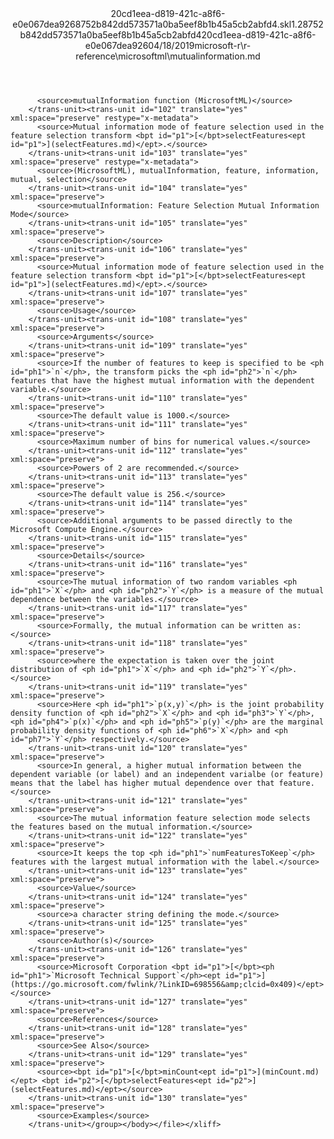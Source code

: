 <?xml version="1.0"?><xliff version="1.2" xmlns="urn:oasis:names:tc:xliff:document:1.2" xmlns:xsi="http://www.w3.org/2001/XMLSchema-instance" xsi:schemaLocation="urn:oasis:names:tc:xliff:document:1.2 xliff-core-1.2-transitional.xsd"><file datatype="xml" original="mutualinformation.md" source-language="en-US" target-language="en-US"><header><tool tool-id="mdxliff" tool-name="mdxliff" tool-version="1.0-d1654b2" tool-company="Microsoft" /><xliffext:skl_file_name xmlns:xliffext="urn:microsoft:content:schema:xliffextensions">20cd1eea-d819-421c-a8f6-e0e067dea9268752b842dd573571a0ba5eef8b1b45a5cb2abfd4.skl</xliffext:skl_file_name><xliffext:version xmlns:xliffext="urn:microsoft:content:schema:xliffextensions">1.2</xliffext:version><xliffext:ms.openlocfilehash xmlns:xliffext="urn:microsoft:content:schema:xliffextensions">8752b842dd573571a0ba5eef8b1b45a5cb2abfd4</xliffext:ms.openlocfilehash><xliffext:ms.sourcegitcommit xmlns:xliffext="urn:microsoft:content:schema:xliffextensions">20cd1eea-d819-421c-a8f6-e0e067dea926</xliffext:ms.sourcegitcommit><xliffext:ms.lasthandoff xmlns:xliffext="urn:microsoft:content:schema:xliffextensions">04/18/2019</xliffext:ms.lasthandoff><xliffext:ms.openlocfilepath xmlns:xliffext="urn:microsoft:content:schema:xliffextensions">microsoft-r\r-reference\microsoftml\mutualinformation.md</xliffext:ms.openlocfilepath></header><body><group id="content" extype="content"><trans-unit id="101" translate="yes" xml:space="preserve" restype="x-metadata">
          <source>mutualInformation function (MicrosoftML)</source>
        </trans-unit><trans-unit id="102" translate="yes" xml:space="preserve" restype="x-metadata">
          <source>Mutual information mode of feature selection used in the feature selection transform <bpt id="p1">[</bpt>selectFeatures<ept id="p1">](selectFeatures.md)</ept>.</source>
        </trans-unit><trans-unit id="103" translate="yes" xml:space="preserve" restype="x-metadata">
          <source>(MicrosoftML), mutualInformation, feature, information, mutual, selection</source>
        </trans-unit><trans-unit id="104" translate="yes" xml:space="preserve">
          <source>mutualInformation: Feature Selection Mutual Information Mode</source>
        </trans-unit><trans-unit id="105" translate="yes" xml:space="preserve">
          <source>Description</source>
        </trans-unit><trans-unit id="106" translate="yes" xml:space="preserve">
          <source>Mutual information mode of feature selection used in the feature selection transform <bpt id="p1">[</bpt>selectFeatures<ept id="p1">](selectFeatures.md)</ept>.</source>
        </trans-unit><trans-unit id="107" translate="yes" xml:space="preserve">
          <source>Usage</source>
        </trans-unit><trans-unit id="108" translate="yes" xml:space="preserve">
          <source>Arguments</source>
        </trans-unit><trans-unit id="109" translate="yes" xml:space="preserve">
          <source>If the number of features to keep is specified to be <ph id="ph1">`n`</ph>, the transform picks the <ph id="ph2">`n`</ph> features that have the highest mutual information with the dependent variable.</source>
        </trans-unit><trans-unit id="110" translate="yes" xml:space="preserve">
          <source>The default value is 1000.</source>
        </trans-unit><trans-unit id="111" translate="yes" xml:space="preserve">
          <source>Maximum number of bins for numerical values.</source>
        </trans-unit><trans-unit id="112" translate="yes" xml:space="preserve">
          <source>Powers of 2 are recommended.</source>
        </trans-unit><trans-unit id="113" translate="yes" xml:space="preserve">
          <source>The default value is 256.</source>
        </trans-unit><trans-unit id="114" translate="yes" xml:space="preserve">
          <source>Additional arguments to be passed directly to the Microsoft Compute Engine.</source>
        </trans-unit><trans-unit id="115" translate="yes" xml:space="preserve">
          <source>Details</source>
        </trans-unit><trans-unit id="116" translate="yes" xml:space="preserve">
          <source>The mutual information of two random variables <ph id="ph1">`X`</ph> and <ph id="ph2">`Y`</ph> is a measure of the mutual dependence between the variables.</source>
        </trans-unit><trans-unit id="117" translate="yes" xml:space="preserve">
          <source>Formally, the mutual information can be written as:</source>
        </trans-unit><trans-unit id="118" translate="yes" xml:space="preserve">
          <source>where the expectation is taken over the joint distribution of <ph id="ph1">`X`</ph> and <ph id="ph2">`Y`</ph>.</source>
        </trans-unit><trans-unit id="119" translate="yes" xml:space="preserve">
          <source>Here <ph id="ph1">`p(x,y)`</ph> is the joint probability density function of <ph id="ph2">`X`</ph> and <ph id="ph3">`Y`</ph>, <ph id="ph4">`p(x)`</ph> and <ph id="ph5">`p(y)`</ph> are the marginal probability density functions of <ph id="ph6">`X`</ph> and <ph id="ph7">`Y`</ph> respectively.</source>
        </trans-unit><trans-unit id="120" translate="yes" xml:space="preserve">
          <source>In general, a higher mutual information between the dependent variable (or label) and an independent varialbe (or feature) means that the label has higher mutual dependence over that feature.</source>
        </trans-unit><trans-unit id="121" translate="yes" xml:space="preserve">
          <source>The mutual information feature selection mode selects the features based on the mutual information.</source>
        </trans-unit><trans-unit id="122" translate="yes" xml:space="preserve">
          <source>It keeps the top <ph id="ph1">`numFeaturesToKeep`</ph> features with the largest mutual information with the label.</source>
        </trans-unit><trans-unit id="123" translate="yes" xml:space="preserve">
          <source>Value</source>
        </trans-unit><trans-unit id="124" translate="yes" xml:space="preserve">
          <source>a character string defining the mode.</source>
        </trans-unit><trans-unit id="125" translate="yes" xml:space="preserve">
          <source>Author(s)</source>
        </trans-unit><trans-unit id="126" translate="yes" xml:space="preserve">
          <source>Microsoft Corporation <bpt id="p1">[</bpt><ph id="ph1">`Microsoft Technical Support`</ph><ept id="p1">](https://go.microsoft.com/fwlink/?LinkID=698556&amp;clcid=0x409)</ept></source>
        </trans-unit><trans-unit id="127" translate="yes" xml:space="preserve">
          <source>References</source>
        </trans-unit><trans-unit id="128" translate="yes" xml:space="preserve">
          <source>See Also</source>
        </trans-unit><trans-unit id="129" translate="yes" xml:space="preserve">
          <source><bpt id="p1">[</bpt>minCount<ept id="p1">](minCount.md)</ept> <bpt id="p2">[</bpt>selectFeatures<ept id="p2">](selectFeatures.md)</ept></source>
        </trans-unit><trans-unit id="130" translate="yes" xml:space="preserve">
          <source>Examples</source>
        </trans-unit></group></body></file></xliff>